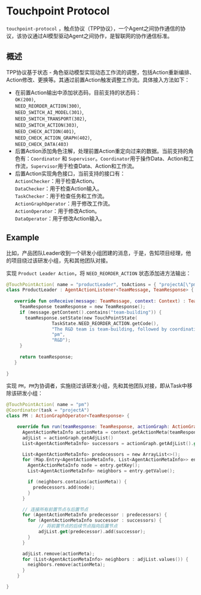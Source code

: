 # Touchpoint Protocol

`touchpoint-protocol` ，触点协议（TPP协议），一个Agent之间协作通信的协议，该协议通过AI模型驱动Agent之间协作，是智联网的协作通信标准。

## 概述
TPP协议基于状态 - 角色驱动模型实现动态工作流的调整，包括Action重新编排、Action修改、更换等。其通过前置Action触发调整工作流。具体接入方法如下：
- 在前置Action输出中添加状态码，目前支持的状态码：  
  `OK(200)`,  
  `NEED_REORDER_ACTION(300)`,  
  `NEED_SWITCH_AI_MODEL(301)`,  
 `NEED_SWITCH_TRANSPORT(302)`,  
  `NEED_SWITCH_ACTION(303)`,  
  `NEED_CHECK_ACTION(401)`,  
  `NEED_CHECK_ACTION_GRAPH(402)`,  
  `NEED_CHECK_DATA(403)`  
- 后置Action添加角色注解，处理前置Action重定向过来的数据。当前支持的角色有：`Coordinator` 和 `Supervisor`。`Coordinator`用于操作Data、Action和工作流，`Supervisor`用于检查Data、Action和工作流。
- 后置Action实现角色接口，当前支持的接口有：  
`ActionChecker`：用于检查Action。  
`DataChecker`：用于检查Action输入。  
`TaskChecker`：用于检查任务和工作流。  
`ActionGraphOperator`：用于修改工作流。  
`ActionOperator`：用于修改Action。  
`DataOperator`：用于修改Action输入。

## Example
比如，产品团队Leader收到一个研发小组团建的消息，于是，告知项目经理，他的项目绕过该研发小组，先和其他团队对接。

实现 `Product Leader Action`，将 `NEED_REORDER_ACTION` 状态添加进方法输出：
```kotlin
@TouchPointAction( name = "productLeader", toActions = { "projectA[\"pm\"]" })
class ProductLeader : AgentActionListener<TeamMessage, TeamResponse> {
   
   override fun onReceive(message: TeamMessage, context: Context) : TeamResponse {
     TeamResponse teamResponse = new TeamResponse();
     if (message.getContent().contains("team-building")) {
       teamResponse.setState(new TouchPointState(
                 TaskState.NEED_REORDER_ACTION.getCode(),
                 "The R&D team is team-building, followed by coordination with other teams",
                 "pm",
                 "R&D");
     }
     
     return teamResponse;
   }
 
}
```

实现 `PM`，`PM`为协调者，实施绕过该研发小组，先和其他团队对接，即从Task中移除该研发小组：
```kotlin
@TouchPointAction( name = "pm")
@Coordinator(task = "projectA")
class PM : ActionGraphOperator<TeamResponse> {

    override fun run(teamResponse: TeamResponse, actionGraph: ActionGraph, context: TouchPointContext): ActionGraph {
      AgentActionMetaInfo actionMeta = context.getActionMeta(teamResponse.getState().getCtxName())
      adjList = actionGraph.getAdjList()
      List<AgentActionMetaInfo> successors = actionGraph.getAdjList().get(actionMeta);

      List<AgentActionMetaInfo> predecessors = new ArrayList<>();
      for (Map.Entry<AgentActionMetaInfo, List<AgentActionMetaInfo>> entry : adjList.entrySet()) {
        AgentActionMetaInfo node = entry.getKey();
        List<AgentActionMetaInfo> neighbors = entry.getValue();

        if (neighbors.contains(actionMeta)) {
          predecessors.add(node);
        }
      }

      // 连接所有前置节点与后置节点
      for (AgentActionMetaInfo predecessor : predecessors) {
        for (AgentActionMetaInfo successor : successors) {
            // 将前置节点的后续节点指向后置节点
            adjList.get(predecessor).add(successor);
        }
      }

      adjList.remove(actionMeta);
      for (List<AgentActionMetaInfo> neighbors : adjList.values()) {
        neighbors.remove(actionMeta);
      }
    }

}
```